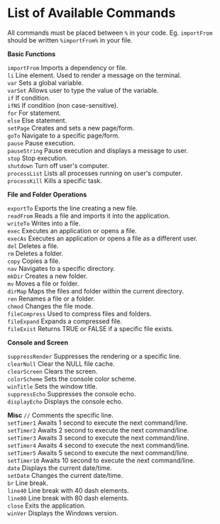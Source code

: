 # List of Available Commands
All commands must be placed between ```%``` in your code. Eg. ```importFrom``` should be written ```%importFrom%``` in your file.

<b>Basic Functions</b>

```importFrom``` Imports a dependency or file.  
```li``` Line element. Used to render a message on the terminal.  
```var``` Sets a global variable.  
```varSet``` Allows user to type the value of the variable.  
```if``` If condition.  
```ifNS``` If condition (non case-sensitive).  
```for``` For statement.  
```else``` Else statement.  
```setPage``` Creates and sets a new page/form.  
```goTo``` Navigate to a specific page/form.  
```pause``` Pause execution.  
```pauseString``` Pause execution and displays a message to user.  
```stop``` Stop execution.  
```shutdown``` Turn off user's computer.  
```processList``` Lists all processes running on user's computer.  
```processKill``` Kills a specific task.  

<b>File and Folder Operations</b>

```exportTo``` Exports the line creating a new file.  
```readFrom``` Reads a file and imports it into the application.  
```writeTo``` Writes into a file.  
```exec``` Executes an application or opens a file.  
```execAs``` Executes an application or opens a file as a different user.  
```del``` Deletes a file.  
```rm``` Deletes a folder.  
```copy``` Copies a file.  
```nav``` Navigates to a specific directory.  
```mkDir``` Creates a new folder.  
```mv``` Moves a file or folder.  
```dirMap``` Maps the files and folder within the current directory.  
```ren``` Renames a file or a folder.  
```chmod``` Changes the file mode.  
```fileCompress``` Used to compress files and folders.  
```fileExpand``` Expands a compressed file.  
```fileExist``` Returns TRUE or FALSE if a specific file exists.

<b>Console and Screen</b>

```suppressRender``` Suppresses the rendering or a specific line.  
```clearNull``` Clear the NULL file cache.  
```clearScreen``` Clears the screen.  
```colorScheme``` Sets the console color scheme.  
```winTitle``` Sets the window title.  
```suppressEcho``` Suppresses the console echo.  
```displayEcho``` Displays the console echo.  

<b>Misc</b>
```//``` Comments the specific line.  
```setTimer1``` Awaits 1 second to execute the next command/line.  
```setTimer2``` Awaits 2 second to execute the next command/line.  
```setTimer3``` Awaits 3 second to execute the next command/line.  
```setTimer4``` Awaits 4 second to execute the next command/line.  
```setTimer5``` Awaits 5 second to execute the next command/line.  
```setTimer10``` Awaits 10 second to execute the next command/line.  
```date``` Displays the current date/time.  
```setDate``` Changes the current date/time.  
```br``` Line break.  
```line40``` Line break with 40 dash elements.  
```line80``` Line break with 80 dash elements.  
```close``` Exits the application.  
```winVer``` Displays the Windows version.  
